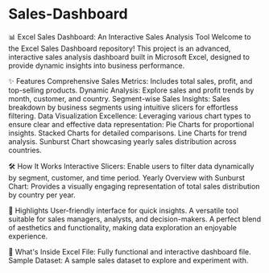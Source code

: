 # Sales-Dashboard
📊 Excel Sales Dashboard: An Interactive Sales Analysis Tool
Welcome to the Excel Sales Dashboard repository! This project is an advanced, interactive sales analysis dashboard built in Microsoft Excel, designed to provide dynamic insights into business performance.

✨ Features
Comprehensive Sales Metrics: Includes total sales, profit, and top-selling products.
Dynamic Analysis: Explore sales and profit trends by month, customer, and country.
Segment-wise Sales Insights: Sales breakdown by business segments using intuitive slicers for effortless filtering.
Data Visualization Excellence: Leveraging various chart types to ensure clear and effective data representation:
Pie Charts for proportional insights.
Stacked Charts for detailed comparisons.
Line Charts for trend analysis.
Sunburst Chart showcasing yearly sales distribution across countries.

🛠️ How It Works
Interactive Slicers: Enable users to filter data dynamically by segment, customer, and time period.
Yearly Overview with Sunburst Chart: Provides a visually engaging representation of total sales distribution by country per year.

🌟 Highlights
User-friendly interface for quick insights.
A versatile tool suitable for sales managers, analysts, and decision-makers.
A perfect blend of aesthetics and functionality, making data exploration an enjoyable experience.

📂 What's Inside
Excel File: Fully functional and interactive dashboard file.
Sample Dataset: A sample sales dataset to explore and experiment with.

